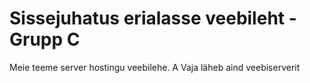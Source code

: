 # Sissejuhatus erialasse veebileht - Grupp C
Meie teeme server hostingu veebilehe. A
Vaja läheb aind veebiserverit

